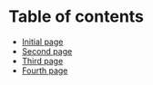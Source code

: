 # Table of contents

* [Initial page](README.md)
* [Second page](second-page.md)
* [Third page](third-page.md)
* [Fourth page](fourth-page.md)


